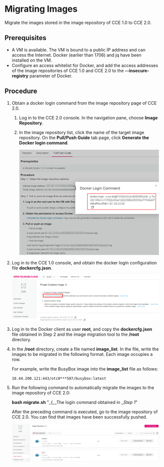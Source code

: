 # Migrating Images<a name="cce_01_9997"></a>

Migrate the images stored in the image repository of CCE 1.0 to CCE 2.0.

## Prerequisites<a name="section84133634315"></a>

-   A VM is available. The VM is bound to a public IP address and can access the Internet. Docker \(earlier than 1706\) and jq have been installed on the VM.
-   Configure an access whitelist for Docker, and add the access addresses of the image repositories of CCE 1.0 and CCE 2.0 to the  **--insecure-registry**  parameter of Docker.

## Procedure<a name="section924789174410"></a>

1.  Obtain a docker login command from the image repository page of CCE 2.0.
    1.  Log in to the CCE 2.0 console. In the navigation pane, choose  **Image Repository**.
    2.  In the image repository list, click the name of the target image repository. On the  **Pull/Push Guide**  tab page, click  **Generate the Docker login command**.

        ![](figures/generate-the-docker-login-command.png)

2.  Log in to the CCE 1.0 console, and obtain the docker login configuration file  **dockercfg.json**.

    ![](figures/dockercfg-json.png)

3.  Log in to the Docker client as user  **root**, and copy the  **dockercfg.json**  file obtained in Step 2 and the image migration tool to the  **/root**  directory.
4.  In the  **/root**  directory, create a file named  **image\_list**. In the file, write the images to be migrated in the following format. Each image occupies a row.

    For example, write the BusyBox image into the  **image\_list**  file as follows:

    ```
    10.44.200.121:443/otc0***507/busybox:latest
    ```

5.  Run the following command to automatically migrate the images to the image repository of CCE 2.0:

    **bash  migrate.sh**  "_\{__The login command obtained in __Step 1_"

    After the preceding command is executed, go to the image repository of CCE 2.0. You can find that images have been successfully pushed.

    ![](figures/migrate-sh.png)


